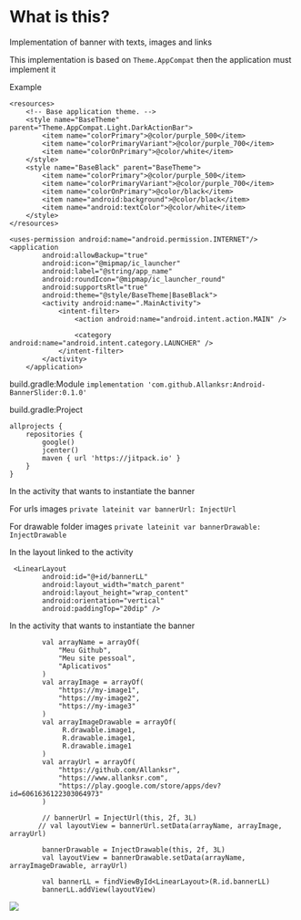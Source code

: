 # What is this?
Implementation of banner with texts, images and links 

This implementation is based on `Theme.AppCompat` then the application must implement it

Example 
```
<resources>
    <!-- Base application theme. -->
    <style name="BaseTheme" parent="Theme.AppCompat.Light.DarkActionBar">
        <item name="colorPrimary">@color/purple_500</item>
        <item name="colorPrimaryVariant">@color/purple_700</item>
        <item name="colorOnPrimary">@color/white</item>
    </style>
    <style name="BaseBlack" parent="BaseTheme">
        <item name="colorPrimary">@color/purple_500</item>
        <item name="colorPrimaryVariant">@color/purple_700</item>
        <item name="colorOnPrimary">@color/black</item>
        <item name="android:background">@color/black</item>
        <item name="android:textColor">@color/white</item>
    </style>
</resources>

<uses-permission android:name="android.permission.INTERNET"/>
<application
        android:allowBackup="true"
        android:icon="@mipmap/ic_launcher"
        android:label="@string/app_name"
        android:roundIcon="@mipmap/ic_launcher_round"
        android:supportsRtl="true"
        android:theme="@style/BaseTheme|BaseBlack">
        <activity android:name=".MainActivity">
            <intent-filter>
                <action android:name="android.intent.action.MAIN" />

                <category android:name="android.intent.category.LAUNCHER" />
            </intent-filter>
        </activity>
    </application>
```

build.gradle:Module `implementation 'com.github.Allanksr:Android-BannerSlider:0.1.0'`

build.gradle:Project 
```
allprojects {
    repositories {
        google()
        jcenter()
        maven { url 'https://jitpack.io' }
    }
}
```

In the activity that wants to instantiate the banner

For urls images `private lateinit var bannerUrl: InjectUrl`

For drawable folder images `private lateinit var bannerDrawable: InjectDrawable`

In the layout linked to the activity 
```
 <LinearLayout
        android:id="@+id/bannerLL"
        android:layout_width="match_parent"
        android:layout_height="wrap_content"
        android:orientation="vertical"
        android:paddingTop="20dip" />
```

In the activity that wants to instantiate the banner

```
        val arrayName = arrayOf(
            "Meu Github",
            "Meu site pessoal",
            "Aplicativos"
        )
        val arrayImage = arrayOf(
            "https://my-image1",
            "https://my-image2",
            "https://my-image3"
        )
        val arrayImageDrawable = arrayOf(
             R.drawable.image1,
             R.drawable.image1,
             R.drawable.image1
        )
        val arrayUrl = arrayOf(
            "https://github.com/Allanksr",
            "https://www.allanksr.com",
            "https://play.google.com/store/apps/dev?id=6061636122303064973"
        )
        
        // bannerUrl = InjectUrl(this, 2f, 3L)
       // val layoutView = bannerUrl.setData(arrayName, arrayImage, arrayUrl)

        bannerDrawable = InjectDrawable(this, 2f, 3L)
        val layoutView = bannerDrawable.setData(arrayName, arrayImageDrawable, arrayUrl)

        val bannerLL = findViewById<LinearLayout>(R.id.bannerLL)
        bannerLL.addView(layoutView)
```


<img src="https://lh3.googleusercontent.com/-_TKbBI6iEY8/YDq64Q9W7GI/AAAAAAAAOeY/et5APD51DSklthaMgCg-vsKQzZovMBXhgCLcBGAsYHQ/banner-example.gif">
